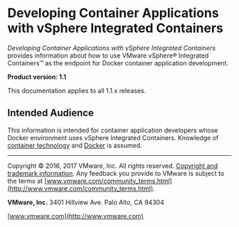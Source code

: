 # Developing Container Applications with vSphere Integrated Containers  

*Developing Container Applications with vSphere Integrated Containers* provides information about how to use VMware vSphere&reg; Integrated Containers&trade; as the endpoint for Docker container application development.

**Product version: 1.1**

This documentation applies to all 1.1.x releases.

## Intended Audience

This information is intended for container application developers whose Docker environment uses vSphere Integrated Containers. Knowledge of [container technology](https://en.wikipedia.org/wiki/Operating-system-level_virtualization) and [Docker](https://docs.docker.com/) is assumed.

----------

Copyright &copy; 2016, 2017 VMware, Inc. All rights reserved. [Copyright and trademark information](http://pubs.vmware.com/copyright-trademark.html). Any feedback you provide to VMware is subject to the terms at [www.vmware.com/community_terms.html](http://www.vmware.com/community_terms.html).

**VMware, Inc.**
3401 Hillview Ave.
Palo Alto, CA 94304

[www.vmware.com](http://www.vmware.com)
